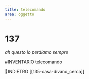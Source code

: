 ```yaml
---
title: telecomando
area: oggetto
---
```

# 137
_ah questo lo perdiamo sempre_

#INVENTARIO telecomando

👣INDIETRO [[135-casa-divano_cerca]]
